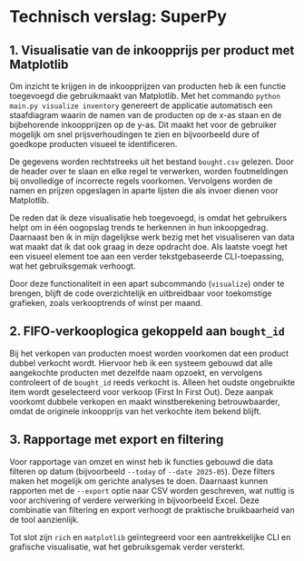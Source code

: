 # Technisch verslag: SuperPy

## 1. Visualisatie van de inkoopprijs per product met Matplotlib

Om inzicht te krijgen in de inkoopprijzen van producten heb ik een functie toegevoegd die gebruikmaakt van Matplotlib. Met het commando `python main.py visualize inventory` genereert de applicatie automatisch een staafdiagram waarin de namen van de producten op de x-as staan en de bijbehorende inkoopprijzen op de y-as. Dit maakt het voor de gebruiker mogelijk om snel prijsverhoudingen te zien en bijvoorbeeld dure of goedkope producten visueel te identificeren.

De gegevens worden rechtstreeks uit het bestand `bought.csv` gelezen. Door de header over te slaan en elke regel te verwerken, worden foutmeldingen bij onvolledige of incorrecte regels voorkomen. Vervolgens worden de namen en prijzen opgeslagen in aparte lijsten die als invoer dienen voor Matplotlib.

De reden dat ik deze visualisatie heb toegevoegd, is omdat het gebruikers helpt om in één oogopslag trends te herkennen in hun inkoopgedrag. Daarnaast ben ik in mijn dagelijkse werk bezig met het visualiseren van data wat maakt dat ik dat ook graag in deze opdracht doe. Als laatste voegt het een visueel element toe aan een verder tekstgebaseerde CLI-toepassing, wat het gebruiksgemak verhoogt.

Door deze functionaliteit in een apart subcommando (`visualize`) onder te brengen, blijft de code overzichtelijk en uitbreidbaar voor toekomstige grafieken, zoals verkooptrends of winst per maand.

## 2. FIFO-verkooplogica gekoppeld aan `bought_id`

Bij het verkopen van producten moest worden voorkomen dat een product dubbel verkocht wordt. Hiervoor heb ik een systeem gebouwd dat alle aangekochte producten met dezelfde naam opzoekt, en vervolgens controleert of de `bought_id` reeds verkocht is. Alleen het oudste ongebruikte item wordt geselecteerd voor verkoop (First In First Out). Deze aanpak voorkomt dubbele verkopen en maakt winstberekening betrouwbaarder, omdat de originele inkoopprijs van het verkochte item bekend blijft.

## 3. Rapportage met export en filtering

Voor rapportage van omzet en winst heb ik functies gebouwd die data filteren op datum (bijvoorbeeld `--today` of `--date 2025-05`). Deze filters maken het mogelijk om gerichte analyses te doen. Daarnaast kunnen rapporten met de `--export` optie naar CSV worden geschreven, wat nuttig is voor archivering of verdere verwerking in bijvoorbeeld Excel. Deze combinatie van filtering en export verhoogt de praktische bruikbaarheid van de tool aanzienlijk.

Tot slot zijn `rich` en `matplotlib` geïntegreerd voor een aantrekkelijke CLI en grafische visualisatie, wat het gebruiksgemak verder versterkt.